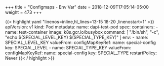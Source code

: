 +++
title = "Configmaps - Env Var"
date = 2018-12-09T17:05:14-05:00
weight = 473
+++

{{< highlight yaml "linenos=inline,hl_lines=13-15 18-20 ,linenostart=1" >}}
apiVersion: v1
kind: Pod
metadata:
  name: dapi-test-pod
spec:
  containers:
    - name: test-container
      image: k8s.gcr.io/busybox
      command: [ "/bin/sh", "-c", "echo $(SPECIAL_LEVEL_KEY) $(SPECIAL_TYPE_KEY)" ]
      env:
        - name: SPECIAL_LEVEL_KEY
          valueFrom:
            configMapKeyRef:
              name: special-config
              key: SPECIAL_LEVEL
        - name: SPECIAL_TYPE_KEY
          valueFrom:
            configMapKeyRef:
              name: special-config
              key: SPECIAL_TYPE
  restartPolicy: Never
{{< / highlight >}}
